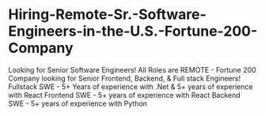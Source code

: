 # Hiring-Remote-Sr.-Software-Engineers-in-the-U.S.-Fortune-200-Company
Looking for Senior Software Engineers!
All Roles are REMOTE - Fortune 200 Company looking for Senior Frontend, Backend, & Full stack Engineers!
Fullstack SWE - 5+ Years of experience with .Net & 5+ years of experience with React
Frontend SWE - 5+ years of experience with React 
Backend SWE - 5+ years of experience with Python
